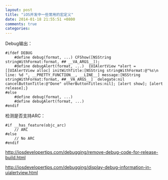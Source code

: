 ```yaml
---
layout: post
title: "iOS开发中一些常用的宏定义"
date: 2014-01-18 21:55:51 +0800
comments: true
categories: 
---
```


Debug输出：

	#ifdef DEBUG
  		#define debug(format, ...) CFShow([NSString stringWithFormat:format, ## __VA_ARGS__]);
  		#define debugAlert(format, ...)  {UIAlertView *alert = [[UIAlertView alloc] initWithTitle:[NSString stringWithFormat:@"%s\n line: %d ", __PRETTY_FUNCTION__, __LINE__] message:[NSString stringWithFormat:format, ##__VA_ARGS__]  delegate:nil cancelButtonTitle:@"Done" otherButtonTitles:nil]; [alert show]; [alert release];}
	#else
  		#define debug(format, ...) 
  		#define debugAlert(format, ...)
	#endif
	
	
检测是否支持ARC：

	#if __has_feature(objc_arc)
  		// ARC
	#else
  		// No ARC
	#endif
	
http://iosdevelopertips.com/debugging/remove-debug-code-for-release-build.html

http://iosdevelopertips.com/debugging/display-debug-information-in-uialertview.html

